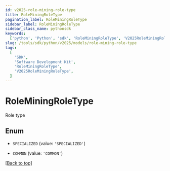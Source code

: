 ```yaml
---
id: v2025-role-mining-role-type
title: RoleMiningRoleType
pagination_label: RoleMiningRoleType
sidebar_label: RoleMiningRoleType
sidebar_class_name: pythonsdk
keywords:
  ['python', 'Python', 'sdk', 'RoleMiningRoleType', 'V2025RoleMiningRoleType']
slug: /tools/sdk/python/v2025/models/role-mining-role-type
tags:
  [
    'SDK',
    'Software Development Kit',
    'RoleMiningRoleType',
    'V2025RoleMiningRoleType',
  ]
---
```


# RoleMiningRoleType

Role type

## Enum

- `SPECIALIZED` (value: `'SPECIALIZED'`)

- `COMMON` (value: `'COMMON'`)

[[Back to top]](#)
